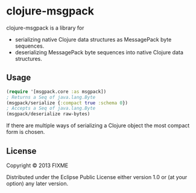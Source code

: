# clojure-msgpack

clojure-msgpack is a library for
* serializing native Clojure data structures as MessagePack byte sequences.
* deserializing MessagePack byte sequences into native Clojure data structures.

## Usage

```clojure
(require '[msgpack.core :as msgpack])
; Returns a Seq of java.lang.Byte
(msgpack/serialize {:compact true :schema 0})
; Accepts a Seq of java.lang.Byte
(msgpack/deserialize raw-bytes)
```

If there are multiple ways of serializing a Clojure object the most compact
form is chosen.

## License

Copyright © 2013 FIXME

Distributed under the Eclipse Public License either version 1.0 or (at
your option) any later version.
